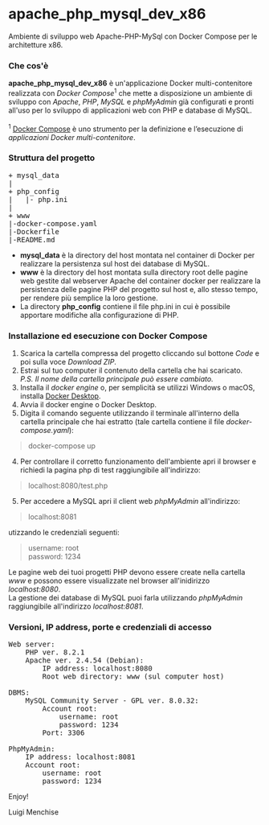 # apache_php_mysql_dev_x86
Ambiente di sviluppo web Apache-PHP-MySql con Docker Compose per le architetture x86.

### Che cos'è
**apache_php_mysql_dev_x86** è un'applicazione Docker multi-contenitore realizzata con *Docker Compose*<sup>1</sup> che mette a disposizione un ambiente di sviluppo con *Apache*, *PHP*, *MySQL* e *phpMyAdmin* già configurati e pronti all'uso per lo sviluppo di applicazioni web con PHP e database di MySQL.<br><br>
<sup>1</sup> [Docker Compose](https://docs.docker.com/compose/) è uno strumento per la definizione e l’esecuzione di *applicazioni Docker multi-contenitore*.

### Struttura del progetto
<pre>
+ mysql_data
|
+ php_config
|   |- php.ini
|
+ www
|-docker-compose.yaml
|-Dockerfile
|-README.md
</pre>

- **mysql_data** è la directory del host montata nel container di Docker per realizzare la persistenza sul host dei database di MySQL.<br>
- **www** è la directory del host montata sulla directory root delle pagine web gestite dal webserver Apache del container docker per realizzare la persistenza delle pagine PHP del progetto sul host e, allo stesso tempo, per rendere più semplice la loro gestione.<br>
- La directory **php_config** contiene il file php.ini in cui è possibile apportare modifiche alla configurazione di PHP.<br>

### Installazione ed esecuzione con Docker Compose
1) Scarica la cartella compressa del progetto cliccando sul bottone *Code* e poi sulla voce *Download ZIP*.<br>
2) Estrai sul tuo computer il contenuto della cartella che hai scaricato.<br>
*P.S. Il nome della cartella principale può essere cambiato.*<br>
1) Installa il *docker engine* o, per semplicità se utilizzi Windows o macOS, installa [Docker Desktop](https://www.docker.com/products/docker-desktop/).
2) Avvia il docker engine o Docker Desktop.
3) Digita il comando seguente utilizzando il terminale all'interno della cartella principale che hai estratto (tale cartella contiene il file *docker-compose.yaml*):<br>
> docker-compose up
4) Per controllare il corretto funzionamento dell'ambiente apri il browser e richiedi la pagina php di test raggiungibile all'indirizzo:<br>
> localhost:8080/test.php
5) Per accedere a MySQL apri il client web *phpMyAdmin* all'indirizzo:<br>
> localhost:8081<br>

utizzando le credenziali seguenti:<br>

> username: root<br>
> password: 1234

Le pagine web dei tuoi progetti PHP devono essere create nella cartella *www* e possono essere visualizzate nel browser all'inidirizzo *localhost:8080*.<br>
La gestione dei database di MySQL puoi farla utilizzando *phpMyAdmin* raggiungibile all'indirizzo *localhost:8081*.

### Versioni, IP address, porte e credenziali di accesso
<pre>
Web server:
    PHP ver. 8.2.1
    Apache ver. 2.4.54 (Debian):
        IP address: localhost:8080
        Root web directory: www (sul computer host)
        
DBMS:    
    MySQL Community Server - GPL ver. 8.0.32:
        Account root:
            username: root
            password: 1234
        Port: 3306

PhpMyAdmin:
    IP address: localhost:8081
    Account root:
        username: root
        password: 1234
</pre>

Enjoy!

Luigi Menchise
